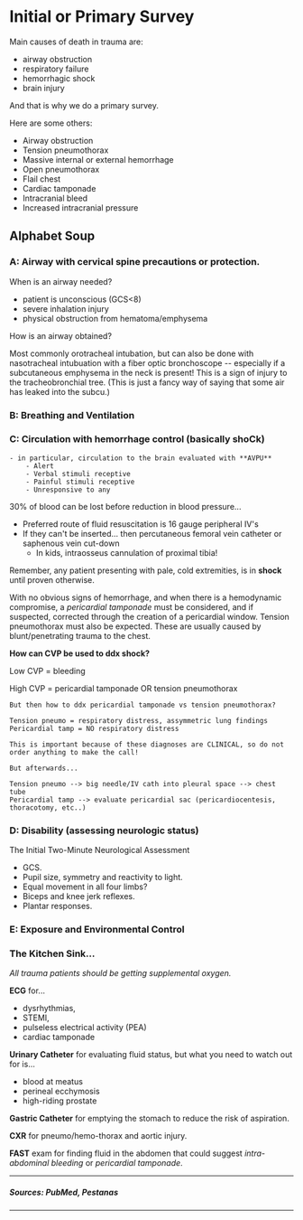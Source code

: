 # Initial or Primary Survey


Main causes of death in trauma are:

- airway obstruction
- respiratory failure
- hemorrhagic shock
- brain injury

And that is why we do a primary survey.

Here are some others:

- Airway obstruction
- Tension pneumothorax
- Massive internal or external hemorrhage
- Open pneumothorax
- Flail chest 
- Cardiac tamponade
- Intracranial bleed
- Increased intracranial pressure

## Alphabet Soup

### A: Airway with cervical spine precautions or protection.

When is an airway needed?

- patient is unconscious (GCS<8)
- severe inhalation injury
- physical obstruction from hematoma/emphysema

How is an airway obtained?

Most commonly orotracheal intubation, but can also be done with nasotracheal intubuation with a fiber optic bronchoscope -- especially if a subcutaneous emphysema in the neck is present! This is a sign of injury to the tracheobronchial tree. (This is just a fancy way of saying that some air has leaked into the subcu.)



### B: Breathing and Ventilation
### C: Circulation with hemorrhage control (basically sho**C**k)
	- in particular, circulation to the brain evaluated with **AVPU**
		- Alert
		- Verbal stimuli receptive
		- Painful stimuli receptive
		- Unresponsive to any

30% of blood can be lost before reduction in blood pressure...
- Preferred route of fluid resuscitation is 16 gauge peripheral IV's
- If they can't be inserted... then percutaneous femoral vein catheter or saphenous vein cut-down
	- In kids, intraosseus cannulation of proximal tibia!

Remember, any patient presenting with pale, cold extremities, is in **shock** until proven otherwise. 


With no obvious signs of hemorrhage, and when there is a hemodynamic compromise, a *pericardial tamponade* must be considered, and if suspected, corrected through the creation of a pericardial window. Tension pneumothorax must also be expected. These are usually caused by blunt/penetrating trauma to the chest.

**How can CVP be used to ddx shock?**

Low CVP = bleeding

High CVP = pericardial tamponade OR tension pneumothorax

```
But then how to ddx pericardial tamponade vs tension pneumothorax?

Tension pneumo = respiratory distress, assymmetric lung findings
Pericardial tamp = NO respiratory distress

This is important because of these diagnoses are CLINICAL, so do not order anything to make the call!

But afterwards...

Tension pneumo --> big needle/IV cath into pleural space --> chest tube 
Pericardial tamp --> evaluate pericardial sac (pericardiocentesis, thoracotomy, etc..)

```


### D: Disability (assessing neurologic status)

The Initial Two-Minute Neurological Assessment

- GCS.
- Pupil size, symmetry and reactivity to light.
- Equal movement in all four limbs?
- Biceps and knee jerk reflexes.
- Plantar responses.


### E: Exposure and Environmental Control

### The Kitchen Sink...

*All trauma patients should be getting supplemental oxygen.*

**ECG** for...

- dysrhythmias,
- STEMI,
- pulseless electrical activity (PEA)
- cardiac tamponade

**Urinary Catheter** for evaluating fluid status, but what you need to watch out for is...

- blood at meatus
- perineal ecchymosis
- high-riding prostate

**Gastric Catheter** for emptying the stomach to reduce the risk of aspiration.

**CXR** for pneumo/hemo-thorax and aortic injury.

**FAST** exam for finding fluid in the abdomen that could suggest *intra-abdominal bleeding* or *pericardial tamponade*. 








---
##### Sources: PubMed, Pestanas
---



